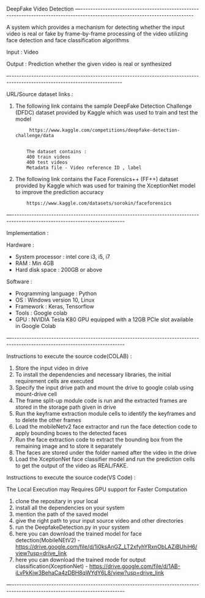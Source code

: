 DeepFake Video Detection 
—----------------------------------------------------------------------------------------------------------------------------


 A system which provides a mechanism for detecting whether the input video is real or fake by frame-by-frame processing of the video utilizing face detection and face classification algorithms


Input : Video


Output : Prediction whether the given video is real or synthesized


–----------------------------------------------------------------------------------------------------------------------------


URL/Source dataset links :


1. The following link contains the sample DeepFake Detection Challenge (DFDC) dataset provided by Kaggle which was used to train and test the model


            https://www.kaggle.com/competitions/deepfake-detection-challenge/data


           The dataset contains :
           400 train videos
           400 test videos
           Metadata file - Video reference ID , label


2. The following link contains the Face Forensics++ (FF++)  dataset provided by Kaggle which was used for training the XceptionNet model to improve the prediction accuracy


           https://www.kaggle.com/datasets/sorokin/faceforensics


         
—----------------------------------------------------------------------------------------------------------------------------


Implementation :


Hardware :


* System processor : intel core i3, i5, i7
* RAM              : Min 4GB
* Hard disk space  : 200GB or above


Software :


* Programming language : Python
* OS                   : Windows version 10, Linux
* Framework            : Keras, Tensorflow
* Tools                : Google colab
* GPU                  :  NVIDIA Tesla K80 GPU equipped with a 12GB PCIe slot available in Google Colab


—----------------------------------------------------------------------------------------------------------------------------




Instructions to execute the source code(COLAB) :


1. Store the input video in drive
2. To install the dependencies and necessary libraries, the initial requirement cells are executed
3. Specify the input drive path and mount the drive to google colab using mount-drive cell
4. The frame split-up module code is run and the extracted frames are stored in the storage path given in drive
5. Run the keyframe extraction module cells to identify the keyframes and to delete the other frames
6. Load the mobileNetv2 face extractor and run the face detection code to apply bounding boxes to the detected faces
7. Run the face extraction code to extract the bounding box from the remaining image and to store it separately
8. The faces are stored under the folder named after the video in the drive
9. Load the XceptionNet face classifier model and run the prediction cells to get the output of the video as REAL/FAKE.



Instructions to execute the source code(VS Code) :

The Local Execution may Requires GPU support for Faster Computation

1. clone the repositary in your local
2. install all the dependencies on your system
3. mention the path of the saved model
4. give the right path to your input source video and other directories
5. run the DeepfakeDetection.py in your system 
6. here you can download the trained model for face detection(MobileNEtV2) - https://drive.google.com/file/d/1i0ksAnGZ_LT2xfyhYRxnObLAZiBUhiH6/view?usp=drive_link
7. here you can download the trained mode for output classification(XceptionNet) - https://drive.google.com/file/d/1AB-iLvPkKiw3BehaCa4zDBH8qWYdY6L8/view?usp=drive_link




—----------------------------------------------------------------------------------------------------------------------------
